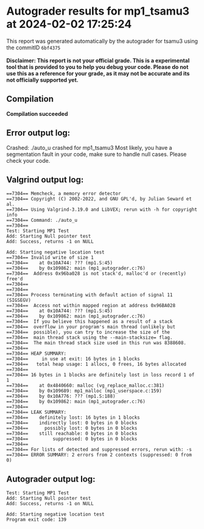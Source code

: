 # Autograder results for mp1_tsamu3 at 2024-02-02 17:25:24
This report was generated automatically by the autograder for tsamu3 using the commitID `6bf4375` <br> <br>
**Disclaimer: This report is not your official grade. This is a experimental tool that is provided to you to help you debug your code. 
    Please do not use this as a reference for your grade, as it may not be accurate and its not officially supported yet.**
## Compilation
**Compilation succeeded**
## Error output log:
Crashed: ./auto_u crashed for mp1_tsamu3
Most likely, you have a segmentation fault in your code, make sure to handle null cases. Please check your code.
## Valgrind output log:
```
==7304== Memcheck, a memory error detector
==7304== Copyright (C) 2002-2022, and GNU GPL'd, by Julian Seward et al.
==7304== Using Valgrind-3.19.0 and LibVEX; rerun with -h for copyright info
==7304== Command: ./auto_u
==7304== 
Test: Starting MP1 Test
Add: Starting Null pointer test
Add: Success, returns -1 on NULL

Add: Starting negative location test
==7304== Invalid write of size 1
==7304==    at 0x10A744: ??? (mp1.S:45)
==7304==    by 0x109862: main (mp1_autograder.c:76)
==7304==  Address 0x96ba028 is not stack'd, malloc'd or (recently) free'd
==7304== 
==7304== 
==7304== Process terminating with default action of signal 11 (SIGSEGV)
==7304==  Access not within mapped region at address 0x96BA028
==7304==    at 0x10A744: ??? (mp1.S:45)
==7304==    by 0x109862: main (mp1_autograder.c:76)
==7304==  If you believe this happened as a result of a stack
==7304==  overflow in your program's main thread (unlikely but
==7304==  possible), you can try to increase the size of the
==7304==  main thread stack using the --main-stacksize= flag.
==7304==  The main thread stack size used in this run was 8388608.
==7304== 
==7304== HEAP SUMMARY:
==7304==     in use at exit: 16 bytes in 1 blocks
==7304==   total heap usage: 1 allocs, 0 frees, 16 bytes allocated
==7304== 
==7304== 16 bytes in 1 blocks are definitely lost in loss record 1 of 1
==7304==    at 0x4840660: malloc (vg_replace_malloc.c:381)
==7304==    by 0x109689: mp1_malloc (mp1_userspace.c:159)
==7304==    by 0x10A776: ??? (mp1.S:188)
==7304==    by 0x109862: main (mp1_autograder.c:76)
==7304== 
==7304== LEAK SUMMARY:
==7304==    definitely lost: 16 bytes in 1 blocks
==7304==    indirectly lost: 0 bytes in 0 blocks
==7304==      possibly lost: 0 bytes in 0 blocks
==7304==    still reachable: 0 bytes in 0 blocks
==7304==         suppressed: 0 bytes in 0 blocks
==7304== 
==7304== For lists of detected and suppressed errors, rerun with: -s
==7304== ERROR SUMMARY: 2 errors from 2 contexts (suppressed: 0 from 0)
```
## Autograder output log:
```
Test: Starting MP1 Test
Add: Starting Null pointer test
Add: Success, returns -1 on NULL

Add: Starting negative location test
Program exit code: 139
```

